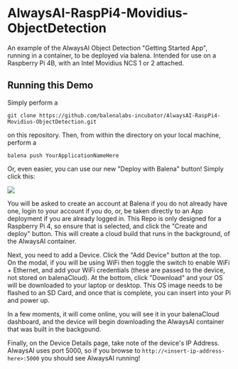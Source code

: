 # AlwaysAI-RaspPi4-Movidius-ObjectDetection
An example of the AlwaysAI Object Detection "Getting Started App", running in a container, to be deployed via balena.  Intended for use on a Raspberry Pi 4B, with an Intel Movidius NCS 1 or 2 attached.

## Running this Demo
Simply perform a 

`git clone https://github.com/balenalabs-incubator/AlwaysAI-RaspPi4-Movidius-ObjectDetection.git` 

on this repository. Then, from within the directory on your local machine, perform a 

`balena push YourApplicationNameHere`

Or, even easier, you can use our new "Deploy with Balena" button!  Simply click this:

[![](https://www.balena.io/deploy.png)](https://dashboard.balena-cloud.com/deploy)

You will be asked to create an account at Balena if you do not already have one, login to your account if you do, or, be taken directly to an App deployment if you are already logged in.  This Repo is only designed for a Raspberry Pi 4, so ensure that is selected, and click the "Create and deploy" button.  This will create a cloud build that runs in the background, of the AlwaysAI container.

Next, you need to add a Device.  Click the "Add Device" button at the top.  On the modal, if you will be using WiFi then toggle the switch to enable WiFi + Ethernet, and add your WiFi credentials (these are passed to the device, not stored on balenaCloud).  At the bottom, click "Download" and your OS will be downloaded to your laptop or desktop.  This OS image needs to be flashed to an SD Card, and once that is complete, you can insert into your Pi and power up.

In a few moments, it will come online, you will see it in your balenaCloud dashboard, and the device will begin downloading the AlwaysAI container that was built in the backgound.

Finally, on the Device Details page, take note of the device's IP Address.  AlwaysAI uses port 5000, so if you browse to `http://<insert-ip-address-here>:5000` you should see AlwaysAI running!
